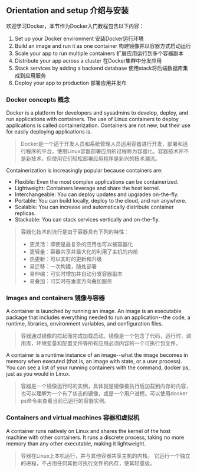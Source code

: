 ## Orientation and setup 介绍与安装

欢迎学习Docker，本节作为Docker入门教程包含以下内容：  

1. Set up your Docker environment 安装Docker运行环境
2. Build an image and run it as one container 构建镜像并以容器方式启动运行
3. Scale your app to run multiple containers 扩展应用运行到多个容器副本
4. Distribute your app across a cluster 在Docker集群中分发应用
5. Stack services by adding a backend database 使用stack将后端数据库集成到应用服务
6. Deploy your app to production 部署应用并发布

### Docker concepts 概念
Docker is a platform for developers and sysadmins to develop, deploy, and run applications with containers. The use of Linux containers to deploy applications is called containerization. Containers are not new, but their use for easily deploying applications is.

> Docker是一个适于开发人员和系统管理人员运用容器进行开发，部署和运行程序的平台。使用Linux容器部署应用的过程称为容器化。容器技术并不是新技术，但使用它们轻松部署应用程序是新兴的技术潮流。

Containerization is increasingly popular because containers are:

* Flexible: Even the most complex applications can be containerized.
* Lightweight: Containers leverage and share the host kernel.
* Interchangeable: You can deploy updates and upgrades on-the-fly.
* Portable: You can build locally, deploy to the cloud, and run anywhere.
* Scalable: You can increase and automatically distribute container replicas.
* Stackable: You can stack services vertically and on-the-fly.

> 容器化技术的流行是由于容器具有下列的特性：  
> * 更灵活：即使是最复杂的应用也可以被容器化  
> * 更轻量：容器共享并最大化的利用了主机的内核  
> * 热更新：可以实时的更新和升级  
> * 易迁移：一次构建，随处部署  
> * 易伸缩：可实时增加并自动分发容器副本  
> * 易叠加：可实时在垂直方向叠加服务

### Images and containers 镜像与容器
A container is launched by running an image. An image is an executable package that includes everything needed to run an application--the code, a runtime, libraries, environment variables, and configuration files.

> 容器通过镜像的拉起而完成加载启动。镜像是一个包含了代码，运行时，调用库，环境变量和配置文件等所有应用必须内容的一个可执行包文件。

A container is a runtime instance of an image--what the image becomes in memory when executed (that is, an image with state, or a user process). You can see a list of your running containers with the command, docker ps, just as you would in Linux.

> 容器是一个镜像运行时的实例，具体就是镜像被执行后加载到内存的内容，也可以理解为一个有了状态的镜像，或是一个用户进程。可以使用docker ps命令来查看当前已运行的容器实例。

### Containers and virtual machines 容器和虚拟机
A container runs natively on Linux and shares the kernel of the host machine with other containers. It runs a discrete process, taking no more memory than any other executable, making it lightweight.

> 容器在Linux上本机运行，并与其他容器共享主机的内核。 它运行一个独立的进程，不占用任何其他可执行文件的内存，使其轻量级。


